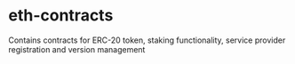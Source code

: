 # eth-contracts

Contains contracts for ERC-20 token, staking functionality, service provider registration and version management